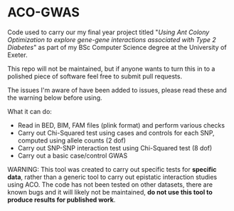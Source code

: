 # ACO-GWAS
Code used to carry our my final year project titled "*Using Ant Colony Optimization to explore gene-gene interactions associated with Type 2 Diabetes*" as part of my BSc Computer Science degree at the University of Exeter. 

This repo will not be maintained, but if anyone wants to turn this in to a polished piece of software feel free to submit pull requests. 

The issues I'm aware of have been added to issues, please read these and the warning below before using.

What it can do:
- Read in BED, BIM, FAM files (plink format) and perform various checks
- Carry out Chi-Squared test using cases and controls for each SNP, computed using allele counts (2 dof)
- Carry out SNP-SNP interaction test using Chi-Squared test (8 dof)
- Carry out a basic case/control GWAS

WARNING: 
This tool was created to carry out specific tests for **specific data**, rather than a generic tool to carry out epistatic interaction studies using ACO. The code has not been tested on other datasets, there are known bugs and it will likely not be maintained, **do not use this tool to produce results for published work**.

